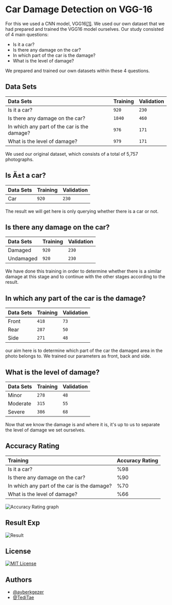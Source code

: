 # Car Damage Detection on VGG-16

For this we used a CNN model, VGG16[[1]](https://arxiv.org/abs/1409.1556). We used our own dataset that we had prepared and trained the VGG16 model ourselves. Our study consisted of 4 main questions:

- Is it a car?
- Is there any damage on the car?
- In which part of the car is the damage?
- What is the level of damage?

We prepared and trained our own datasets within these 4 questions.

## Data Sets

| Data Sets                                   | Training | Validation |
| :--------                                   | :------- | :--------- |
| Is it a car?                                | `920`    | `230` |
| Is there any damage on the car?             | `1840`   | `460` |
| In which any part of the car is the damage? | `976`    | `171` |
| What is the level of damage?                | `979`    | `171` |

We used our original dataset, which consists of a total of 5,757 photographs.



## Is Ä±t a car?

| Data Sets                                   | Training | Validation |
| :--------                                   | :------- | :--------- |
| Car                               | `920`    | `230` |

The result we will get here is only querying whether there is a car or not.

## Is there any damage on the car?

| Data Sets                                   | Training | Validation |
| :--------                                   | :------- | :--------- |
|   Damaged          | `920`    | `230` |
|   Undamaged          | `920`    | `230` |

We have done this training in order to determine whether there is a similar damage at this stage and to continue with the other stages according to the result.

## In which any part of the car is the damage?

| Data Sets                                   | Training | Validation |
| :--------                                   | :------- | :--------- |
| Front                                | `418`    | `73` |
| Rear                                | `287`    | `50` |
| Side                                | `271`    | `48` |

our aim here is to determine which part of the car the damaged area in the photo belongs to. We trained our parameters as front, back and side.

## What is the level of damage?

| Data Sets                                   | Training | Validation |
| :--------                                   | :------- | :--------- |
| Minor                                | `278`    | `48` |
| Moderate                                | `315`    | `55` |
| Severe                               | `386`    | `68` |

Now that we know the damage is and where it is, it's up to us to separate the level of damage we set ourselves.

## Accuracy Rating

| Training                                    | Accuracy Rating |
| :--------                                   | :-------        |
| Is it a car?                                | %98             |
| Is there any damage on the car?             | %90             |
| In which any part of the car is the damage? | %70             |
| What is the level of damage?                | %66             |

![Accuracy Rating graph](https://i.hizliresim.com/4gqn2gn.png)

## Result Exp

![Result](https://i.hizliresim.com/15uh2nz.jpg)

## License

[![MIT License](https://img.shields.io/badge/License-MIT-green.svg)](https://choosealicense.com/licenses/mit/)

## Authors

- [@ayberkgezer](https://www.github.com/octokatherine)
- [@TediTae](https://github.com/TediTae/)
